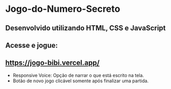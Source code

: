 # Jogo-do-Numero-Secreto
## Desenvolvido utilizando HTML, CSS e JavaScript

## Acesse e jogue:
## https://jogo-bibi.vercel.app/

- Responsive Voice: Opção de narrar o que está escrito na tela.
- Botão de novo jogo clicável somente após finalizar uma partida.

